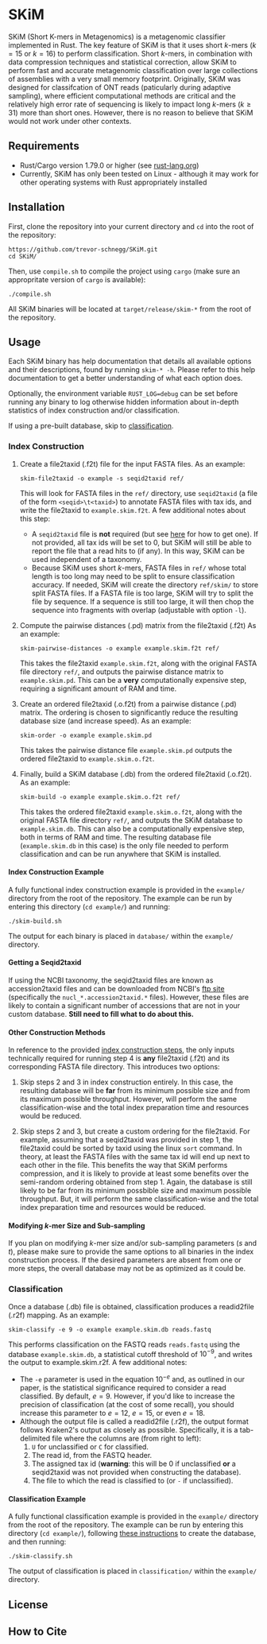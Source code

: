 # SKiM
SKiM (Short K-mers in Metagenomics) is a metagenomic classifier implemented in Rust. The key feature of SKiM is that it uses short $k$-mers ($k=15$ or $k=16$) to perform classification. Short $k$-mers, in combination with data compression techniques and statistical correction, allow SKiM to perform fast and accurate metagenomic classification over large collections of assemblies with a very small memory footprint. Originally, SKiM was designed for classifcation of ONT reads (paticularly during adaptive sampling), where efficient computational methods are critical and the relatively high error rate of sequencing is likely to impact long $k$-mers ($k\geq 31$) more than short ones. However, there is no reason to believe that SKiM would not work under other contexts.


## Requirements

 * Rust/Cargo version 1.79.0 or higher (see [rust-lang.org](https://www.rust-lang.org/tools/install))
 * Currently, SKiM has only been tested on Linux - although it may work for other operating systems with Rust appropriately installed


## Installation

First, clone the repository into your current directory and `cd` into the root of the repository:

```
https://github.com/trevor-schnegg/SKiM.git
cd SKiM/
```

Then, use `compile.sh` to compile the project using `cargo` (make sure an appropritate version of `cargo` is available):

```
./compile.sh
```

All SKiM binaries will be located at `target/release/skim-*` from the root of the repository.


## Usage

Each SKiM binary has help documentation that details all available options and their descriptions, found by running `skim-* -h`. Please refer to this help documentation to get a better understanding of what each option does.

Optionally, the environment variable `RUST_LOG=debug` can be set before running any binary to log otherwise hidden information about in-depth statistics of index construction and/or classification.

If using a pre-built database, skip to [classification](#classification).

### Index Construction

1. Create a file2taxid (.f2t) file for the input FASTA files. As an example:

    ```
    skim-file2taxid -o example -s seqid2taxid ref/
    ```

    This will look for FASTA files in the `ref/` directory, use `seqid2taxid` (a file of the form `<seqid>\t<taxid>`) to annotate FASTA files with tax ids, and write the file2taxid to `example.skim.f2t`. A few additional notes about this step:

    * A `seqid2taxid` file is **not** required (but see [here](#getting-a-seqid2taxid) for how to get one). If not provided, all tax ids will be set to 0, but SKiM will still be able to report the file that a read hits to (if any). In this way, SKiM can be used independent of a taxonomy.
    * Because SKiM uses short $k$-mers, FASTA files in `ref/` whose total length is too long may need to be split to ensure classification accuracy. If needed, SKiM will create the directory `ref/skim/` to store split FASTA files. If a FASTA file is too large, SKiM will try to split the file by sequence. If a sequence is still too large, it will then chop the sequence into fragments with overlap (adjustable with option `-l`).

2. Compute the pairwise distances (.pd) matrix from the file2taxid (.f2t) As an example:

    ```
    skim-pairwise-distances -o example example.skim.f2t ref/
    ```

    This takes the file2taxid `example.skim.f2t`, along with the original FASTA file directory `ref/`, and outputs the pairwise distance matrix to `example.skim.pd`. This can be a **very** computationally expensive step, requiring a significant amount of RAM and time.

3. Create an ordered file2taxid (.o.f2t) from a pairwise distance (.pd) matrix. The ordering is chosen to significantly reduce the resulting database size (and increase speed). As an example:

    ```
    skim-order -o example example.skim.pd
    ```

    This takes the pairwise distance file `example.skim.pd` outputs the ordered file2taxid to `example.skim.o.f2t`.

4. Finally, build a SKiM database (.db) from the ordered file2taxid (.o.f2t). As an example:

    ```
    skim-build -o example example.skim.o.f2t ref/
    ```

    This takes the ordered file2taxid `example.skim.o.f2t`, along with the original FASTA file directory `ref/`, and outputs the SKiM database to `example.skim.db`. This can also be a computationally expensive step, both in terms of RAM and time. The resulting database file (`example.skim.db` in this case) is the only file needed to perform classification and can be run anywhere that SKiM is installed.

#### Index Construction Example

A fully functional index construction example is provided in the `example/` directory from the root of the repository. The example can be run by entering this directory (`cd example/`) and running:

```
./skim-build.sh
```

The output for each binary is placed in `database/` within the `example/` directory.

#### Getting a Seqid2taxid

If using the NCBI taxonomy, the seqid2taxid files are known as accession2taxid files and can be downloaded from NCBI's [ftp site](https://ftp.ncbi.nlm.nih.gov/pub/taxonomy/accession2taxid/) (specifically the `nucl_*.accession2taxid.*` files). However, these files are likely to contain a significant number of accessions that are not in your custom database. **Still need to fill what to do about this.**

#### Other Construction Methods

In reference to the provided [index construction steps](#index-construction), the only inputs technically required for running step 4 is **any** file2taxid (.f2t) and its corresponding FASTA file directory. This introduces two options:

1. Skip steps 2 and 3 in index construction entirely. In this case, the resulting database will be **far** from its minimum possible size and from its maximum possible throughput. However, will perform the same classification-wise and the total index preparation time and resources would be reduced.

2. Skip steps 2 and 3, but create a custom ordering for the file2taxid. For example, assuming that a seqid2taxid was provided in step 1, the file2taxid could be sorted by taxid using the linux `sort` command. In theory, at least the FASTA files with the same tax id will end up next to each other in the file. This benefits the way that SKiM performs compression, and it is likely to provide at least some benefits over the semi-random ordering obtained from step 1. Again, the database is still likely to be far from its minimum possbible size and maximum possible throughput. But, it will perform the same classification-wise and the total index preparation time and resources would be reduced.

#### Modifying $k$-mer Size and Sub-sampling

If you plan on modifying $k$-mer size and/or sub-sampling parameters ($s$ and $t$), please make sure to provide the same options to all binaries in the index construction process. If the desired parameters are absent from one or more steps, the overall database may not be as optimized as it could be.

### Classification

Once a database (.db) file is obtained, classification produces a readid2file (.r2f) mapping. As an example:

```
skim-classify -e 9 -o example example.skim.db reads.fastq
```

This performs classification on the FASTQ reads `reads.fastq` using the database `example.skim.db`, a statistical cutoff threshold of $10^{-9}$, and writes the output to example.skim.r2f. A few additional notes:

* The `-e` parameter is used in the equation $10^{-e}$ and, as outlined in our paper, is the statistical significance required to consider a read classified. By default, $e=9$. However, if you'd like to increase the precision of classification (at the cost of some recall), you should increase this parameter to $e=12$, $e=15$, or even $e=18$.
* Although the output file is called a readid2file (.r2f), the output format follows Kraken2's output as closely as possible. Specifically, it is a tab-delimited file where the columns are (from right to left):
    1. `U` for unclassified or `C` for classified.
    2. The read id, from the FASTQ header.
    3. The assigned tax id (**warning**: this will be 0 if unclassified **or** a seqid2taxid was not provided when constructing the database).
    4. The file to which the read is classified to (or `-` if unclassified).

#### Classification Example

A fully functional classification example is provided in the `example/` directory from the root of the repository. The example can be run by entering this directory (`cd example/`), following [these instructions](#index-construction-example) to create the database, and then running:

```
./skim-classify.sh
```

The output of classification is placed in `classification/` within the `example/` directory.

## License

## How to Cite
